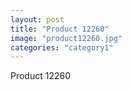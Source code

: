 ```yaml
---
layout: post
title: "Product 12260"
image: "product12260.jpg"
categories: "category1"
---
```

Product 12260

